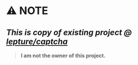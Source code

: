 # ⚠️ NOTE

## *This is copy of existing project @ [lepture/captcha](https://github.com/lepture/captcha)*

> **I am not the owner of this project.**
